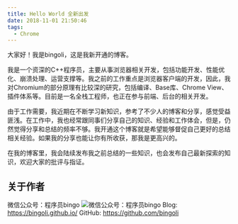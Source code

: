 ```yaml
---
title: Hello World 全新出发
date: 2018-11-01 21:50:46
tags:
  - Chrome
---
```


大家好！我是bingoli，这是我新开通的博客。

我是一个资深的C++程序员，主要从事浏览器相关开发，包括功能开发、性能优化、崩溃处理、运营支撑等。我之前的工作重点是浏览器客户端的开发，因此，我对Chromium的部分原理有比较深的研究，包括编译、Base库、Chrome View、插件体系等。目前是一名全栈工程师，也正在参与前端、后台的相关开发。

由于工作需要，我近期在不断学习新知识，参考了不少人的博客和分享，感觉受益匪浅。在工作中，我也经常跟同事们分享自己的知识、经验和工作体会，但是，仍然觉得分享和总结的频率不够。我开通这个博客就是希望能够督促自己更好的总结相关经验。如果我的分享也能让你有所收获，那我是更高兴的。

在我的博客里，我会陆续发布我之前总结的一些知识，也会发布自己最新探索的知识，欢迎大家的批评与指证。

## 关于作者
微信公众号：程序员bingo
![微信公众号：程序员bingo](https://bingoli.github.io/wechat.jpeg)
Blog: https://bingoli.github.io/
GitHub: https://github.com/bingoli
